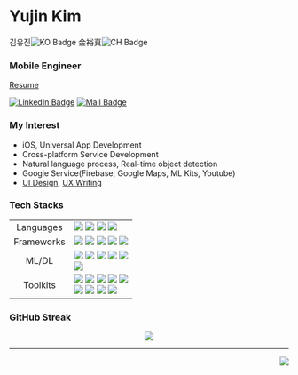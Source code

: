 <!--MyProfiles-->
# <a name="yujin-kim"></a> Yujin Kim 
김유진![KO Badge](https://img.shields.io/badge/한-000?style=flat&logoColor=fff) 金裕真![CH Badge](https://img.shields.io/badge/漢-000?style=flat&logoColor=fff)<br/>

<!--Resume Links-->

### Mobile Engineer
[Resume]()

[![LinkedIn Badge](https://img.shields.io/badge/LinkedIn-0A66C2?style=flat&logo=LinkedIn&logoColor=fff&link=https://www.linkedin.com/in/yujinkim1111)](https://www.linkedin.com/in/yujinkim1111)
[![Mail Badge](https://img.shields.io/badge/Send_Mail-005FF9?style=flat&logo=Mail.Ru&logoColor=fff&link=mailto:yujinkim1.dev@gmail.com)](mailto:yujinkim1.dev@gmail.com)

<!--Interest List-->

### My Interest
- iOS, Universal App Development
- Cross-platform Service Development
- Natural language process, Real-time object detection
- Google Service(Firebase, Google Maps, ML Kits, Youtube)
- [UI Design](), [UX Writing]()

<!--Tech Stacks-->

### Tech Stacks
<div>
    <table align="center" border="0">
        <tr>
            <td align="center">Languages</td>
            <td>
                <img src="https://img.shields.io/badge/Dart-0175C2?style=flate&logo=Dart&logoColor=FFF" /> 
                <img src="https://img.shields.io/badge/Swift-F05138?style=flat&logo=Swift&logoColor=FFF" />
                <img src="https://img.shields.io/badge/Python-3776AB?style=flat&logo=Python&logoColor=FFE502" />
                <img src="https://img.shields.io/badge/Java-ED8B00?style=flat&logo=openJDK&logoColor=FFF" />
            </td>
        </tr>
        <tr>
            <td align="center">Frameworks</td>
            <td>
                <img src="https://img.shields.io/badge/Flutter-0175C2?style=flat&logo=Dart&logoColor=FFF" />
                <img src="https://img.shields.io/badge/Android-FFF?style=flat&logo=Android&logoColor=3DDC84" />
                <img src="https://img.shields.io/badge/iOS-000?style=flat&logo=Apple&logoColor=FFF" />
                <img src="https://img.shields.io/badge/UIKit-2396F3?style=flat&logo=UIKit&logoColor=000" />
                <img src="https://img.shields.io/badge/SwiftUI-007FFF?style=flat&logo=Swift&logoColor=000" />
            </td>
        </tr>
        <tr>
            <td align="center">ML/DL</td>
            <td>
                <img src="https://img.shields.io/badge/Keras-D00000?style=flat&logo=Keras&logoColor=FFF" />
                <img src="https://img.shields.io/badge/Jupyter-F37626?style=flat&logo=Jupyter&logoColor=FFF" />
                <img src="https://img.shields.io/badge/ScikitLearn-F7931E?style=flat&logo=ScikitLearn&logoColor=FFF" />
                <img src="https://img.shields.io/badge/Tensorflow-FF6F00?style=flat&logo=Tensorflow&logoColor=FFF" />
                <img src="https://img.shields.io/badge/Pytorch-EE4C2C?style=flat&logo=Pytorch&logoColor=FFF" /><br />
                <img src="https://img.shields.io/badge/Core_ML-1386A6?style=flat&logo=Swift&logoColor=FFF" />
            </td>
        </tr>
        <tr>
            <td align="center">Toolkits</td>
            <td>
                <img src="https://img.shields.io/badge/VScode-007ACC?style=flat&logo=VisualStudioCode&logoColor=FFF" />
                <img src="https://img.shields.io/badge/Xcode-147EFB?style=flat&logo=Xcode&logoColor=FFF" />
                <img src="https://img.shields.io/badge/EclipseIDE-2C2255?style=flat&logo=EclipseIDE&logoColor=FFF" />
                <img src="https://img.shields.io/badge/AndroidStudio-FFF?style=flat&logo=AndroidStudio&logoColor=3DDC84" />
                <img src="https://img.shields.io/badge/IDEA-FFF?style=flat&logo=IntellijIDEA&logoColor=000"/><br/>
                <img src="https://img.shields.io/badge/MicrosoftOffice-D83B01?style=flat&logo=MicrosoftOffice&logoColor=FFF" />
                <img src="https://img.shields.io/badge/Obsidian-483699?style=flat&logo=Obsidian&logoColor=FFF"/>
                <img src="https://img.shields.io/badge/Notion-000000?style=flat&logo=Notion&logoColor=FFF" />
                <img src="https://img.shields.io/badge/Figma-F24E1E?style=flat&logo=Figma&logoColor=FFF" />
            </td>
        </tr>
    </table>
</div>

<!--GitHub Streak Stats-->
### GitHub Streak
<div align="center">
    <img src="https://github-readme-streak-stats.herokuapp.com/?user=yujinkim1&theme=swift&hide_border=true" />
</div>

---

<!--Visit Counts-->
<div align="right">
    <img src="https://visitcount.itsvg.in/api?id=yujinkim1&icon=5&color=12" />
</div>